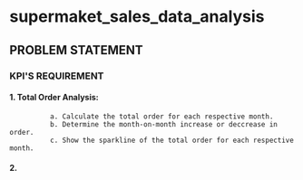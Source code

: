 # supermaket_sales_data_analysis
## PROBLEM STATEMENT 
### KPI'S REQUIREMENT 
#### 1. Total Order Analysis:
              a. Calculate the total order for each respective month.
              b. Determine the month-on-month increase or deccrease in order.
              c. Show the sparkline of the total order for each respective month.

#### 2.
